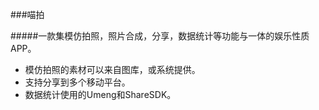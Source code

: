 ###喵拍

#####一款集模仿拍照，照片合成，分享，数据统计等功能与一体的娱乐性质APP。


- 模仿拍照的素材可以来自图库，或系统提供。
- 支持分享到多个移动平台。
- 数据统计使用的Umeng和ShareSDK。
	
